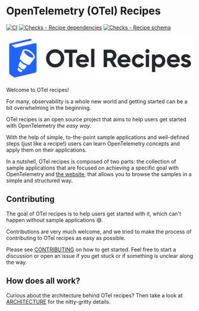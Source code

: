 # OpenTelemetry (OTel) Recipes

[![CI](https://github.com/joaopgrassi/otel-recipes/actions/workflows/recipe-samples-tests.yml/badge.svg)](https://github.com/joaopgrassi/otel-recipes/actions/workflows/recipe-samples-tests.yml)
[![Checks - Recipe dependencies](https://github.com/joaopgrassi/otel-recipes/actions/workflows/recipefile-dependency-check.yml/badge.svg)](https://github.com/joaopgrassi/otel-recipes/actions/workflows/recipefile-dependency-check.yml)
[![Checks - Recipe schema](https://github.com/joaopgrassi/otel-recipes/actions/workflows/recipefile-schema-check.yml/badge.svg)](https://github.com/joaopgrassi/otel-recipes/actions/workflows/recipefile-schema-check.yml)

[![OTel recipes Logo](./assets/logo-readme.png)](https://otelrecipes.com)

Welcome to OTel recipes!

For many, observability is a whole new world and getting started can be a bit overwhelming in the beginning.

OTel recipes is an open source project that aims to help users get started with OpenTelemetry
*the easy way*.

With the help of simple, to-the-point sample applications and well-defined steps (just like a recipe!)
users can learn OpenTelemetry concepts and apply them on their applications.

In a nutshell, OTel recipes is composed of two parts: the collection of sample
applications that are focused on achieving a specific goal with OpenTelemetry and
[the website](https://otelrecipes.com), that allows you to browse the samples
in a simple and structured way.

## Contributing

The goal of OTel recipes is to help users get started with it, which can't
happen without sample applications 😅.

Contributions are very much welcome, and we tried to make the process of contributing
to OTel recipes as easy as possible.

Please see [CONTRIBUTING](./CONTRIBUTING.md) on how to get started. Feel free to start a discussion
or open an issue if you get stuck or if something is unclear along the way.

## How does all work?

Curious about the architecture behind OTel recipes? Then take a look at [ARCHITECTURE](./ARCHITECTURE.md) for the nitty-gritty details.
